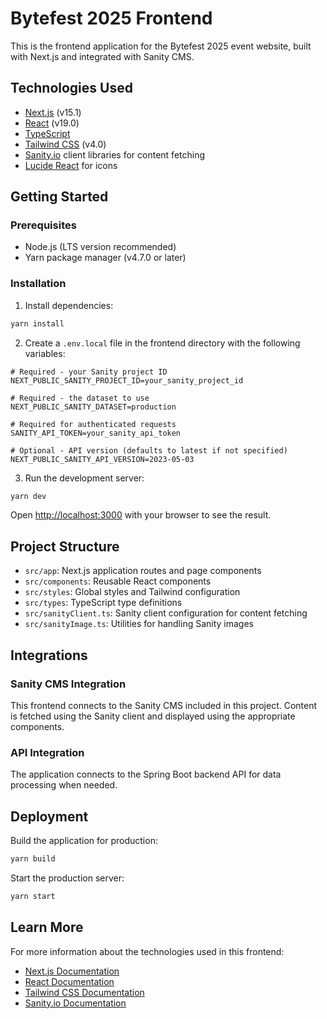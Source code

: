 # Bytefest 2025 Frontend

This is the frontend application for the Bytefest 2025 event website, built with Next.js and integrated with Sanity CMS.

## Technologies Used

- [Next.js](https://nextjs.org) (v15.1)
- [React](https://react.dev) (v19.0)
- [TypeScript](https://www.typescriptlang.org/)
- [Tailwind CSS](https://tailwindcss.com/) (v4.0)
- [Sanity.io](https://www.sanity.io/) client libraries for content fetching
- [Lucide React](https://lucide.dev/) for icons

## Getting Started

### Prerequisites

- Node.js (LTS version recommended)
- Yarn package manager (v4.7.0 or later)

### Installation

1. Install dependencies:

```bash
yarn install
```

2. Create a `.env.local` file in the frontend directory with the following variables:

```
# Required - your Sanity project ID
NEXT_PUBLIC_SANITY_PROJECT_ID=your_sanity_project_id

# Required - the dataset to use
NEXT_PUBLIC_SANITY_DATASET=production

# Required for authenticated requests
SANITY_API_TOKEN=your_sanity_api_token

# Optional - API version (defaults to latest if not specified)
NEXT_PUBLIC_SANITY_API_VERSION=2023-05-03
```

3. Run the development server:

```bash
yarn dev
```

Open [http://localhost:3000](http://localhost:3000) with your browser to see the result.

## Project Structure

- `src/app`: Next.js application routes and page components
- `src/components`: Reusable React components
- `src/styles`: Global styles and Tailwind configuration
- `src/types`: TypeScript type definitions
- `src/sanityClient.ts`: Sanity client configuration for content fetching
- `src/sanityImage.ts`: Utilities for handling Sanity images

## Integrations

### Sanity CMS Integration

This frontend connects to the Sanity CMS included in this project. Content is fetched using the Sanity client and displayed using the appropriate components.

### API Integration

The application connects to the Spring Boot backend API for data processing when needed.

## Deployment

Build the application for production:

```bash
yarn build
```

Start the production server:

```bash
yarn start
```

## Learn More

For more information about the technologies used in this frontend:

- [Next.js Documentation](https://nextjs.org/docs)
- [React Documentation](https://react.dev)
- [Tailwind CSS Documentation](https://tailwindcss.com/docs)
- [Sanity.io Documentation](https://www.sanity.io/docs)
